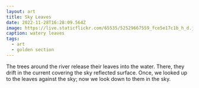 ```yaml
---
layout: art
title: Sky Leaves
date: 2022-11-28T16:28:09.564Z
image: https://live.staticflickr.com/65535/52529667559_fce5e17c1b_h_d.jpg
caption: watery leaves
tags:
  - art
  - golden section
---
```

The trees around the river release their leaves into the water. There, they drift in the current covering the sky reflected surface. Once, we looked up to the leaves against the sky; now we look down to them in the sky.
